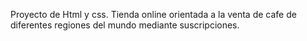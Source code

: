 Proyecto de Html y css. Tienda online orientada a la venta de cafe de diferentes regiones del mundo mediante suscripciones.
